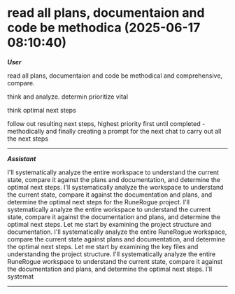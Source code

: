 <!-- Generated by SpecStory -->

# read all plans, documentaion and code be methodica (2025-06-17 08:10:40)

_**User**_

read all plans, documentaion and code be methodical and comprehensive, compare.

think and analyze. determin prioritize vital

think optimal next steps

follow out resulting next steps, highest priority first until completed - methodically and finally creating a prompt for the next chat to carry out all the next steps

---

_**Assistant**_

I'll systematically analyze the entire workspace to understand the current state, compare it against the plans and documentation, and determine the optimal next steps. I'll systematically analyze the workspace to understand the current state, compare it against the documentation and plans, and determine the optimal next steps for the RuneRogue project. I'll systematically analyze the entire workspace to understand the current state, compare it against the documentation and plans, and determine the optimal next steps. Let me start by examining the project structure and documentation. I'll systematically analyze the entire RuneRogue workspace, compare the current state against plans and documentation, and determine the optimal next steps. Let me start by examining the key files and understanding the project structure. I'll systematically analyze the entire RuneRogue workspace to understand the current state, compare it against the documentation and plans, and determine the optimal next steps. I'll systemat

---
